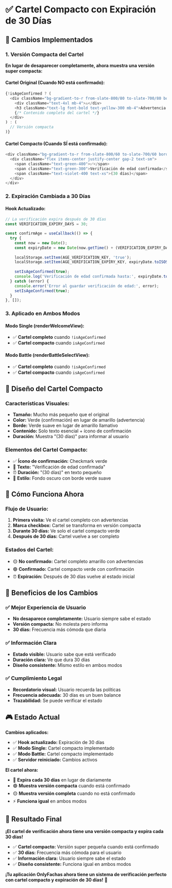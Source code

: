 # ✅ Cartel Compacto con Expiración de 30 Días

## 🎯 Cambios Implementados

### 1. **Versión Compacta del Cartel**
**En lugar de desaparecer completamente, ahora muestra una versión super compacta:**

#### Cartel Original (Cuando NO está confirmado):
```typescript
{!isAgeConfirmed ? (
  <div className="bg-gradient-to-r from-slate-800/80 to-slate-700/80 border-2 border-yellow-500/50 rounded-2xl p-6 mb-8 max-w-lg mx-auto">
    <div className="text-4xl mb-4">⚠️</div>
    <h3 className="text-lg font-bold text-yellow-300 mb-4">Advertencia Importante</h3>
    {/* Contenido completo del cartel */}
  </div>
) : (
  // Versión compacta
)}
```

#### Cartel Compacto (Cuando SÍ está confirmado):
```typescript
<div className="bg-gradient-to-r from-slate-800/60 to-slate-700/60 border border-green-500/30 rounded-lg p-3 mb-6 max-w-md mx-auto">
  <div className="flex items-center justify-center gap-2 text-sm">
    <span className="text-green-400">✅</span>
    <span className="text-green-300">Verificación de edad confirmada</span>
    <span className="text-violet-400 text-xs">(30 días)</span>
  </div>
</div>
```

### 2. **Expiración Cambiada a 30 Días**

#### Hook Actualizado:
```typescript
// La verificación expira después de 30 días
const VERIFICATION_EXPIRY_DAYS = 30;

const confirmAge = useCallback(() => {
  try {
    const now = new Date();
    const expiryDate = new Date(now.getTime() + (VERIFICATION_EXPIRY_DAYS * 24 * 60 * 60 * 1000));
    
    localStorage.setItem(AGE_VERIFICATION_KEY, 'true');
    localStorage.setItem(AGE_VERIFICATION_EXPIRY_KEY, expiryDate.toISOString());
    
    setIsAgeConfirmed(true);
    console.log('Verificación de edad confirmada hasta:', expiryDate.toLocaleDateString());
  } catch (error) {
    console.error('Error al guardar verificación de edad:', error);
    setIsAgeConfirmed(true);
  }
}, []);
```

### 3. **Aplicado en Ambos Modos**

#### Modo Single (renderWelcomeView):
- ✅ **Cartel completo** cuando `!isAgeConfirmed`
- ✅ **Cartel compacto** cuando `isAgeConfirmed`

#### Modo Battle (renderBattleSelectView):
- ✅ **Cartel completo** cuando `!isAgeConfirmed`
- ✅ **Cartel compacto** cuando `isAgeConfirmed`

## 🎨 Diseño del Cartel Compacto

### Características Visuales:
- **Tamaño:** Mucho más pequeño que el original
- **Color:** Verde (confirmación) en lugar de amarillo (advertencia)
- **Borde:** Verde suave en lugar de amarillo llamativo
- **Contenido:** Solo texto esencial + ícono de confirmación
- **Duración:** Muestra "(30 días)" para informar al usuario

### Elementos del Cartel Compacto:
- ✅ **Ícono de confirmación:** Checkmark verde
- 📝 **Texto:** "Verificación de edad confirmada"
- ⏰ **Duración:** "(30 días)" en texto pequeño
- 🎨 **Estilo:** Fondo oscuro con borde verde suave

## 🎯 Cómo Funciona Ahora

### Flujo de Usuario:
1. **Primera visita:** Ve el cartel completo con advertencias
2. **Marca checkbox:** Cartel se transforma en versión compacta
3. **Durante 30 días:** Ve solo el cartel compacto verde
4. **Después de 30 días:** Cartel vuelve a ser completo

### Estados del Cartel:
- 🟡 **No confirmado:** Cartel completo amarillo con advertencias
- 🟢 **Confirmado:** Cartel compacto verde con confirmación
- ⏰ **Expiración:** Después de 30 días vuelve al estado inicial

## 🚀 Beneficios de los Cambios

### ✅ Mejor Experiencia de Usuario
- **No desaparece completamente:** Usuario siempre sabe el estado
- **Versión compacta:** No molesta pero informa
- **30 días:** Frecuencia más cómoda que diaria

### ✅ Información Clara
- **Estado visible:** Usuario sabe que está verificado
- **Duración clara:** Ve que dura 30 días
- **Diseño consistente:** Mismo estilo en ambos modos

### ✅ Cumplimiento Legal
- **Recordatorio visual:** Usuario recuerda las políticas
- **Frecuencia adecuada:** 30 días es un buen balance
- **Trazabilidad:** Se puede verificar el estado

## 🎮 Estado Actual

**Cambios aplicados:**
- ✅ **Hook actualizado:** Expiración de 30 días
- ✅ **Modo Single:** Cartel compacto implementado
- ✅ **Modo Battle:** Cartel compacto implementado
- ✅ **Servidor reiniciado:** Cambios activos

**El cartel ahora:**
- 📅 **Expira cada 30 días** en lugar de diariamente
- 🟢 **Muestra versión compacta** cuando está confirmado
- 🟡 **Muestra versión completa** cuando no está confirmado
- ⚡ **Funciona igual** en ambos modos

## 🎉 Resultado Final

**¡El cartel de verificación ahora tiene una versión compacta y expira cada 30 días!**

- ✅ **Cartel compacto:** Versión super pequeña cuando está confirmado
- ✅ **30 días:** Frecuencia más cómoda para el usuario
- ✅ **Información clara:** Usuario siempre sabe el estado
- ✅ **Diseño consistente:** Funciona igual en ambos modos

**¡Tu aplicación OnlyFachas ahora tiene un sistema de verificación perfecto con cartel compacto y expiración de 30 días!** 🎉















